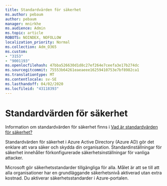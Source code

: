 ```yaml
---
title: Standardvärden för säkerhet
ms.author: pebaum
author: pebaum
manager: mnirkhe
ms.audience: Admin
ms.topic: article
ROBOTS: NOINDEX, NOFOLLOW
localization_priority: Normal
ms.collection: Adm_O365
ms.custom:
- "3153"
- "9001193"
ms.openlocfilehash: 47bba526630d1d8c27ef264e7ceefa3e17b274dc
ms.sourcegitcommit: 75553b64261eaeaeee16259410753e7bf8982ca1
ms.translationtype: MT
ms.contentlocale: sv-SE
ms.lasthandoff: 04/02/2020
ms.locfileid: "43118393"
---
```

# <a name="security-defaults"></a>Standardvärden för säkerhet

Information om standardvärden för säkerhet finns i [Vad är standardvärden för säkerhet?](https://docs.microsoft.com/azure/active-directory/conditional-access/concept-conditional-access-security-defaults)

Standardvärden för säkerhet i Azure Active Directory (Azure AD) gör det enklare att vara säker och skydda din organisation. Standardinställningar för säkerhet innehåller förkonfigurerade säkerhetsinställningar för vanliga attacker.

Microsoft gör säkerhetsstandarder tillgängliga för alla. Målet är att se till att alla organisationer har en grundläggande säkerhetsnivå aktiverad utan extra kostnad. Du aktiverar säkerhetsstandarder i Azure-portalen.
